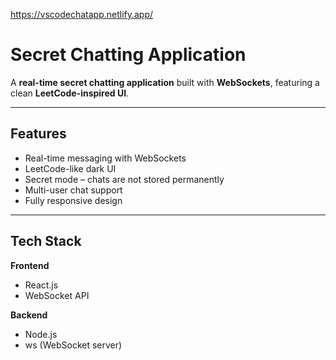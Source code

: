 https://vscodechatapp.netlify.app/
# Secret Chatting Application

A **real-time secret chatting application** built with **WebSockets**, featuring a clean **LeetCode-inspired UI**.

---

##  Features

-  Real-time messaging with WebSockets
- LeetCode-like dark UI 
-  Secret mode – chats are not stored permanently
-  Multi-user chat support
-  Fully responsive design

---

## Tech Stack

**Frontend**
- React.js
- WebSocket API

**Backend**
- Node.js
- ws (WebSocket server)


